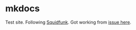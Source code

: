 # mkdocs

Test site. Following [Squidfunk](https://squidfunk.github.io/mkdocs-material/publishing-your-site/?h=github#with-github-actions). Got working from [issue here](https://github.com/mkdocs/mkdocs/issues/2255#issuecomment-922165394).

